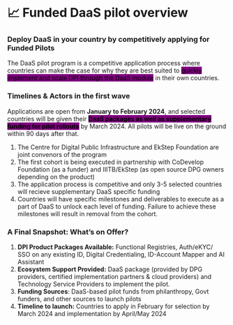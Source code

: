 # 📈 Funded DaaS pilot overview

### Deploy DaaS in your country by competitively applying for Funded Pilots&#x20;

The DaaS pilot program is a competitive application process where countries can make the case for why they are best suited to <mark style="background-color:purple;">quickly implement and scale DPI through the DaaS module</mark> in their own countries.&#x20;

### Timelines & Actors in the first wave

Applications are open from **January to February 2024**, and selected countries will be given their <mark style="background-color:purple;">**DaaS packages as well as supplementary funding for pilot rollouts**</mark> by March 2024. All pilots will be live on the ground within 90 days after that.&#x20;

1. The Centre for Digital Public Infrastructure and EkStep Foundation are joint convenors of the program
2. The first cohort is being executed in partnership with CoDevelop Foundation (as a funder) and IIITB/EkStep (as open source DPG owners depending on the product)
3. The application process is competitive and only 3-5 selected countries will recieve supplementary DaaS specific funding&#x20;
4. Countries will have specific milestones and deliverables to execute as a part of DaaS to unlock each level of funding. Failure to achieve these milestones will result in removal from the cohort.&#x20;

### A Final Snapshot: What’s on Offer?&#x20;

1. **DPI Product Packages Available:**  Functional Registries, Auth/eKYC/ SSO on any existing ID, Digital Credentialing, ID-Account Mapper and AI Assistant
2. **Ecosystem Support Provided:** DaaS package (provided by DPG providers, certified implementation partners & cloud providers) and Technology Service Providers to implement the pilot.&#x20;
3. **Funding Sources**: DaaS-based pilot funds from philanthropy, Govt funders, and other sources to launch pilots
4. **Timeline to launch:** Countries to apply in February for selection by March 2024 and implementation by April/May 2024
